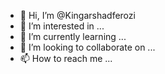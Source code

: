 - 👋 Hi, I’m @Kingarshadferozi
- 👀 I’m interested in ...
- 🌱 I’m currently learning ...
- 💞️ I’m looking to collaborate on ...
- 📫 How to reach me ...

<!---
Kingarshadferozi/Kingarshadferozi is a ✨ special ✨ repository because its `README.md` (this file) appears on your GitHub profile.
You can click the Preview link to take a look at your changes.
# ArshadFerozi

